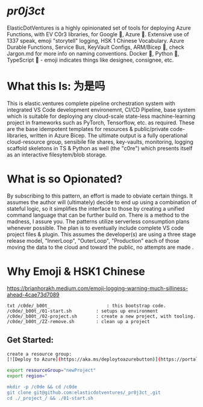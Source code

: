 # _pr0j3ct_
ElasticDotVentures is 
a highly opinionated set of tools for deploying Azure Functions, with EV C0r3 libraries, for Google 👾, Azure 🤖.  Extensive use of 1337 speak, emoji "storytell" logging, HSK 1 Chinese Vocabulary.  Azure Durable Functions, Service Bus, KeyVault Configs, ARM/Bicep 💪, check Jargon.md for more info on naming conventions.  Docker 🐳, Python 🐍, TypeScript 🦄 - emoji indicates things like designee, consignee, etc. 

# What this Is: 为是吗
This is elastic.ventures complete pipeline orchestration system with integrated VS Code development environemnt, CI/CD Pipeline, base system which is suitable for deploying any cloud-scale state-less machine-learning project in frameworks such as PyTorch, Tensorflow, etc. as required.  These are the base idempotent templates for resources & public/private code-libraries, written in Azure Bicep. 
The ultimate output is a fully operational cloud-resource group, sensibile file shares, key-vaults, monitoring, logging scaffold skeletons in TS & Python as well (the "c0re") which presents itself as an interactive filesytem/blob storage. 

# What is so Opionated? 
By subscribing to this pattern, an effort is made to obviate certain things.  It assumes the author will (ultimately) decide to end up using a combination of stateful logic, so it simplifies the interface to those by creating a unified command language that can be further build on.  There is a method to the madness, I assure you.  The patterns utilize serverless consumption plans whenever possible.  The plan is to eventually include complete VS code project files & plugin.    This assumes the developer(s) are using a three stage release model, "InnerLoop", "OuterLoop", "Production" each of those moving the data to the cloud and toward the public, no attempts are made . 

# Why Emoji & HSK1 Chinese
https://brianhorakh.medium.com/emoji-logging-warning-much-silliness-ahead-4cae73d7089


``txt
/c0de/_b00t_                     : this bootstrap code.
/c0de/_b00t_/01-start.sh         : setups up environment
/c0de/_b00t_/02-project.sh       : create a new project, with tooling. 
/c0de/_b00t_/ZZ-remove.sh        : clean up a project 
``


## Get Started: 
```bash
create a resource group:
[![Deploy to Azure](https://aka.ms/deploytoazurebutton)](https://portal.azure.com/#create/Microsoft.Template/uri/https%3A%2F%2Fraw.githubusercontent.com%2FAzure%2Fazure-quickstart-templates%2Fmaster%2F101-storage-account-create%2Fazuredeploy.json)

export resourceGroup="newProject"
export region="

mkdir -p /c0de && cd /c0de
git clone git@github.com:elasticdotventures/_pr0j3ct_.git
cd ./_project_/ && ./01-start.sh

```

# 
